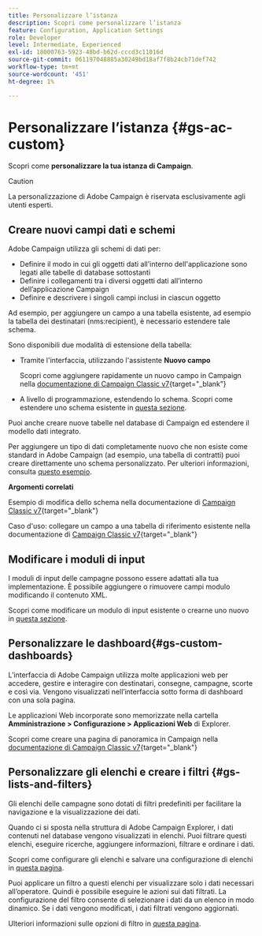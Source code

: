 ```yaml
---
title: Personalizzare l’istanza
description: Scopri come personalizzare l’istanza
feature: Configuration, Application Settings
role: Developer
level: Intermediate, Experienced
exl-id: 18000763-5923-48bd-b62d-cccd3c11016d
source-git-commit: 061197048885a30249bd18af7f8b24cb71def742
workflow-type: tm+mt
source-wordcount: '451'
ht-degree: 1%

---
```


# Personalizzare l’istanza {#gs-ac-custom}

Scopri come **personalizzare la tua istanza di Campaign**.

>[!CAUTION]
>
>La personalizzazione di Adobe Campaign è riservata esclusivamente agli utenti esperti.

## Creare nuovi campi dati e schemi

Adobe Campaign utilizza gli schemi di dati per:

* Definire il modo in cui gli oggetti dati all&#39;interno dell&#39;applicazione sono legati alle tabelle di database sottostanti
* Definire i collegamenti tra i diversi oggetti dati all’interno dell’applicazione Campaign
* Definire e descrivere i singoli campi inclusi in ciascun oggetto

Ad esempio, per aggiungere un campo a una tabella esistente, ad esempio la tabella dei destinatari (nms:recipient), è necessario estendere tale schema.

Sono disponibili due modalità di estensione della tabella:

* Tramite l&#39;interfaccia, utilizzando l&#39;assistente **Nuovo campo**

  Scopri come aggiungere rapidamente un nuovo campo in Campaign nella [documentazione di Campaign Classic v7](https://experienceleague.adobe.com/docs/campaign-classic/using/configuring-campaign-classic/editing-schemas/new-field-wizard.html#configuring-campaign-classic){target="_blank"}

* A livello di programmazione, estendendo lo schema. Scopri come estendere uno schema esistente in [questa sezione](../dev/extend-schema.md).

Puoi anche creare nuove tabelle nel database di Campaign ed estendere il modello dati integrato.

Per aggiungere un tipo di dati completamente nuovo che non esiste come standard in Adobe Campaign (ad esempio, una tabella di contratti) puoi creare direttamente uno schema personalizzato. Per ulteriori informazioni, consulta [questo esempio](../dev/create-schema.md#example--creating-a-contract-table).

**Argomenti correlati**

Esempio di modifica dello schema nella documentazione di [Campaign Classic v7](https://experienceleague.adobe.com/docs/campaign-classic/using/configuring-campaign-classic/editing-schemas/examples-of-schemas-edition.html#configuring-campaign-classic){target="_blank"}

Caso d&#39;uso: collegare un campo a una tabella di riferimento esistente nella documentazione di [Campaign Classic v7](https://experienceleague.adobe.com/docs/campaign-classic/using/configuring-campaign-classic/editing-schemas/examples-of-schemas-edition.html#uc-link){target="_blank"}


## Modificare i moduli di input

I moduli di input delle campagne possono essere adattati alla tua implementazione. È possibile aggiungere o rimuovere campi modulo modificando il contenuto XML.

Scopri come modificare un modulo di input esistente o crearne uno nuovo in [questa sezione](../dev/forms.md).

## Personalizzare le dashboard{#gs-custom-dashboards}

L’interfaccia di Adobe Campaign utilizza molte applicazioni web per accedere, gestire e interagire con destinatari, consegne, campagne, scorte e così via. Vengono visualizzati nell’interfaccia sotto forma di dashboard con una sola pagina.

Le applicazioni Web incorporate sono memorizzate nella cartella **Amministrazione > Configurazione > Applicazioni Web** di Explorer.

Scopri come creare una pagina di panoramica in Campaign nella [documentazione di Campaign Classic v7](https://experienceleague.adobe.com/docs/campaign-classic/using/designing-content/web-applications/use-cases--creating-overviews.html#creating-a-single-page-web-application){target="_blank"}


## Personalizzare gli elenchi e creare i filtri {#gs-lists-and-filters}

Gli elenchi delle campagne sono dotati di filtri predefiniti per facilitare la navigazione e la visualizzazione dei dati.

Quando ci si sposta nella struttura di Adobe Campaign Explorer, i dati contenuti nel database vengono visualizzati in elenchi. Puoi filtrare questi elenchi, eseguire ricerche, aggiungere informazioni, filtrare e ordinare i dati.

Scopri come configurare gli elenchi e salvare una configurazione di elenchi in [questa pagina](../start/campaign-ui.md).

Puoi applicare un filtro a questi elenchi per visualizzare solo i dati necessari all’operatore. Quindi è possibile eseguire le azioni sui dati filtrati. La configurazione del filtro consente di selezionare i dati da un elenco in modo dinamico. Se i dati vengono modificati, i dati filtrati vengono aggiornati.

Ulteriori informazioni sulle opzioni di filtro in [questa pagina](../audiences/create-filters.md).
